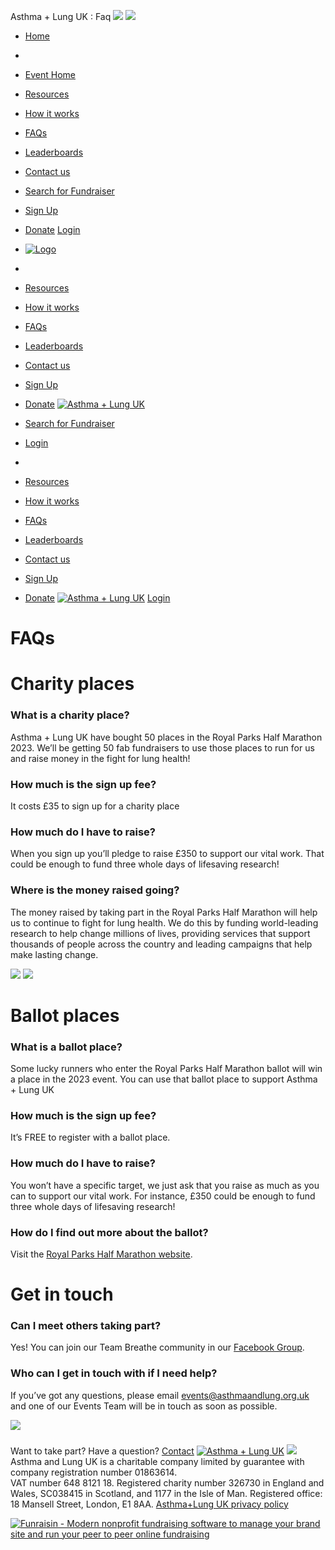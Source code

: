 
  
Asthma + Lung UK : Faq
![](https://www.facebook.com/tr?id=512916012219561&ev=PageView&noscript=1)
![](https://www.facebook.com/tr?id=1918958468428357&ev=PageView&noscript=1)
* [Home](/)
* 
* [Event Home](https://join.aluk.org.uk/event/rphm/home)
* [Resources](https://join.aluk.org.uk/event/rphm/about-us)
* [How it works](https://join.aluk.org.uk/event/rphm/how-it-works)
* [FAQs](https://join.aluk.org.uk/event/rphm/faq)
* [Leaderboards](https://join.aluk.org.uk/event/rphm/leaderboard)
* [Contact us](https://join.aluk.org.uk/event/rphm/contact)
* [Search for Fundraiser](/event/rphm/sponsor)
* [Sign Up](/rphm-register-select)
* [Donate](https://join.aluk.org.uk/event/rphm/donate)
[Login](/login)
 
* [![Logo](https://d3g83p5zqy4ufy.cloudfront.net/bzmy0x588g5.png)](https://join.aluk.org.uk/event/rphm/home "Logo")
* 
* [Resources](https://join.aluk.org.uk/event/rphm/about-us)
* [How it works](https://join.aluk.org.uk/event/rphm/how-it-works)
* [FAQs](https://join.aluk.org.uk/event/rphm/faq)
* [Leaderboards](https://join.aluk.org.uk/event/rphm/leaderboard)
* [Contact us](https://join.aluk.org.uk/event/rphm/contact)
* [Sign Up](/rphm-register-select)
* [Donate](https://join.aluk.org.uk/event/rphm/donate)
[![Asthma + Lung UK](https://d3g83p5zqy4ufy.cloudfront.net/72xmx68coqw44.png)](/event/rphm/home)
* [Search for Fundraiser](/event/rphm/sponsor)
* [Login](/login)
* 
* [Resources](https://join.aluk.org.uk/event/rphm/about-us)
* [How it works](https://join.aluk.org.uk/event/rphm/how-it-works)
* [FAQs](https://join.aluk.org.uk/event/rphm/faq)
* [Leaderboards](https://join.aluk.org.uk/event/rphm/leaderboard)
* [Contact us](https://join.aluk.org.uk/event/rphm/contact)
* [Sign Up](/rphm-register-select)
* [Donate](https://join.aluk.org.uk/event/rphm/donate)
[![Asthma + Lung UK](https://d3g83p5zqy4ufy.cloudfront.net/5fqbjnyqv9wcws8g.png)](/event/rphm/home)
[Login](#)
# FAQs
# Charity places
### What is a charity place?
 
Asthma + Lung UK have bought 50 places in the Royal Parks Half Marathon 2023. We’ll be getting 50 fab fundraisers to use those places to run for us and raise money in the fight for lung health!
 
### How much is the sign up fee?
 
It costs £35 to sign up for a charity place
 
### How much do I have to raise?
 
When you sign up you’ll pledge to raise £350 to support our vital work. That could be enough to fund three whole days of lifesaving research!
 
### Where is the money raised going?
 
The money raised by taking part in the Royal Parks Half Marathon will help us to continue to fight for lung health. We do this by funding world-leading research to help change millions of lives, providing services that support thousands of people across the country and leading campaigns that help make lasting change.
 
![](https://d3g83p5zqy4ufy.cloudfront.net/c03838e610be7028f2c08c108f7fcd32.jpg)
![](https://d3g83p5zqy4ufy.cloudfront.net/a2c0a62b6fcba7430343320a173e84ac.jpg)
# Ballot places
### What is a ballot place?
 
Some lucky runners who enter the Royal Parks Half Marathon ballot will win a place in the 2023 event. You can use that ballot place to support Asthma + Lung UK
 
### How much is the sign up fee?
 
It’s FREE to register with a ballot place.
 
### How much do I have to raise?
 
You won’t have a specific target, we just ask that you raise as much as you can to support our vital work. For instance, £350 could be enough to fund three whole days of lifesaving research!
 
### How do I find out more about the ballot?
 
Visit the [Royal Parks Half Marathon website](https://royalparkshalf.com/).
 
# Get in touch
### Can I meet others taking part?
 
Yes! You can join our Team Breathe community in our [Facebook Group](https://www.facebook.com/groups/1432053073575366).
 
### Who can I get in touch with if I need help?
 
If you’ve got any questions, please email [events@asthmaandlung.org.uk](mailto:events@asthmaandlung.org.uk) and one of our Events Team will be in touch as soon as possible.
 
![](https://d3g83p5zqy4ufy.cloudfront.net/669feb42ebc678b0ed0e5f4fdbe979b4.jpg)
### 
 Want to take part? Have a question?
[Contact](https://join.aluk.org.uk/event/clean-air-champions/contact)
[![Asthma + Lung UK](https://d3g83p5zqy4ufy.cloudfront.net/72xmx68coqw44.png)](/event/rphm/home)
![](https://d3g83p5zqy4ufy.cloudfront.net/30b844a89e9baa5c870ee53f1015abdc.png)
Asthma and Lung UK is a charitable company limited by guarantee with company registration number 01863614.  
VAT number 648 ‍8121 18. Registered charity number 326730 in England and Wales, SC038415 in Scotland, and 1177 in the Isle of Man.
Registered office: 18 Mansell Street, London, E1 8AA.
[Asthma+Lung UK privacy policy](https://www.asthmaandlung.org.uk/policies/) 
 
[![Funraisin - Modern nonprofit fundraising software to manage your brand site and run your peer to peer online fundraising](https://d3g83p5zqy4ufy.cloudfront.net/fbq819pscgocgsg.svg)](http://www.funraisin.co?utm_medium=customer&utm_source=Asthma+%2B+Lung+UK)
